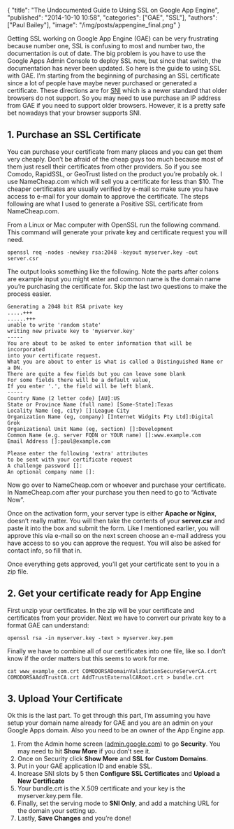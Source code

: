 {
  "title": "The Undocumented Guide to Using SSL on Google App Engine",
  "published": "2014-10-10 10:58",
  "categories": ["GAE", "SSL"],
  "authors": ["Paul Bailey"],
  "image": "/img/posts/appengine_final.png"
}

Getting SSL working on Google App Engine (GAE) can be very frustrating because number one, SSL is confusing to most and number two, the documentation is out of date. The big problem is you have to use the Google Apps Admin Console to deploy SSL now, but since that switch, the documentation has never been updated. So here is the guide to using SSL with GAE. I’m starting from the beginning of purchasing an SSL certificate since a lot of people have maybe never purchased or generated a certificate. These directions are for [SNI](http://en.wikipedia.org/wiki/Server_Name_Indication) which is a newer standard that older browsers do not support. So you may need to use purchase an IP address from GAE if you need to support older browsers. However, it is a pretty safe bet nowadays that your browser supports SNI.

## 1. Purchase an SSL Certificate

You can purchase your certificate from many places and you can get them very cheaply. Don’t be afraid of the cheap guys too much because most of them just resell their certificates from other providers. So if you see Comodo, RapidSSL, or GeoTrust listed on the product you’re probably ok. I use NameCheap.com which will sell you a certificate for less than $10. The cheaper certificates are usually verified by e-mail so make sure you have access to e-mail for your domain to approve the certificate. The steps following are what I used to generate a Positive SSL certificate from NameCheap.com.

From a Linux or Mac computer with OpenSSL run the following command. This command will generate your private key and certificate request you will need.
```
openssl req -nodes -newkey rsa:2048 -keyout myserver.key -out server.csr
```

The output looks something like the following. Note the parts after colons are example input you might enter and common name is the domain name you’re purchasing the certificate for. Skip the last two questions to make the process easier.

```
Generating a 2048 bit RSA private key
.....+++
......+++
unable to write 'random state'
writing new private key to 'myserver.key'
-----
You are about to be asked to enter information that will be incorporated
into your certificate request.
What you are about to enter is what is called a Distinguished Name or a DN.
There are quite a few fields but you can leave some blank
For some fields there will be a default value,
If you enter '.', the field will be left blank.
-----
Country Name (2 letter code) [AU]:US
State or Province Name (full name) [Some-State]:Texas
Locality Name (eg, city) []:League City
Organization Name (eg, company) [Internet Widgits Pty Ltd]:Digital Grok
Organizational Unit Name (eg, section) []:Development
Common Name (e.g. server FQDN or YOUR name) []:www.example.com         
Email Address []:paul@example.com

Please enter the following 'extra' attributes
to be sent with your certificate request
A challenge password []:
An optional company name []:
```

Now go over to NameCheap.com or whoever and purchase your certificate. In NameCheap.com after your purchase you then need to go to “Activate Now”.

Once on the activation form, your server type is either **Apache or Nginx**, doesn’t really matter. You will then take the contents of your **server.csr** and paste it into the box and submit the form. Like I mentioned earlier, you will approve this via e-mail so on the next screen choose an e-mail address you have access to so you can approve the request. You will also be asked for contact info, so fill that in.

Once everything gets approved, you’ll get your certificate sent to you in a zip file.

## 2. Get your certificate ready for App Engine

First unzip your certificates. In the zip will be your certificate and certificates from your provider. Next we have to convert our private key to a format GAE can understand:
```
openssl rsa -in myserver.key -text > myserver.key.pem
```

Finally we have to combine all of our certificates into one file, like so.  I don’t know if the order matters but this seems to work for me.
```
cat www_example_com.crt COMODORSADomainValidationSecureServerCA.crt COMODORSAAddTrustCA.crt AddTrustExternalCARoot.crt > bundle.crt
```

## 3. Upload Your Certificate

Ok this is the last part. To get through this part, I’m assuming you have setup your domain name already for GAE and you are an admin on your Google Apps domain.  Also you need to be an owner of the App Engine app.

1.  From the Admin home screen ([admin.google.com](https://admin.google.com)) to go **Security**. You may need to hit **Show More** if you don’t see it.
1. Once on Security click **Show More** and **SSL for Custom Domains**.
1. Put in your GAE application ID and enable SSL.
1. Increase SNI slots by 5 then **Configure SSL Certificates** and **Upload a New Certificate**
1. Your bundle.crt is the X.509 certificate and your key is the myserver.key.pem file.
1. Finally, set the serving mode to **SNI Only**, and add a matching URL for the domain your setting up.
1. Lastly, **Save Changes** and you’re done!



